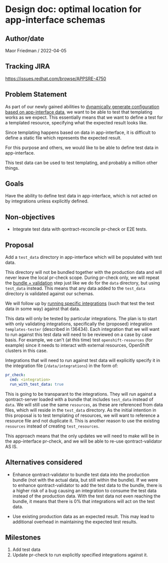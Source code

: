 # Design doc: optimal location for app-interface schemas

## Author/date

Maor Friedman / 2022-04-05

## Tracking JIRA

https://issues.redhat.com/browse/APPSRE-4750

## Problem Statement

As part of our newly gained abilities to [dynamically generate configuration based on app-interface data](https://github.com/app-sre/qontract-reconcile/pull/2272), we want to be able to test that templating works as we expect. This essentially means that we want to define a test for a templated resource, specifying what the expected result looks like.

Since templating happens based on data in app-interface, it is difficult to define a static file which represents the expected result.

For this purpose and others, we would like to be able to define test data in app-interface.

This test data can be used to test templating, and probably a million other things.

## Goals

Have the ability to define test data in app-interface, which is not acted on by integrations unless explicitly defined.

## Non-objectives

* Integrate test data with qontract-reconcile pr-check or E2E tests.

## Proposal

Add a `test_data` directory in app-interface which will be populated with test data.

This directory will not be bundled together with the production data and will never leave the local pr-check scope. During pr-check only, we will repeat the [bundle + validation](https://gitlab.cee.redhat.com/service/app-interface/-/blob/e3438fbf54c31acea66bd3a793deddff76c9ea0e/hack/pr_check.sh#L63-69) step just like we do for the `data` directory, but using `test_data` instead. This means that any data added to the `test_data` directory is validated against our schemas.

We will follow up by [running specific integrations](https://gitlab.cee.redhat.com/service/app-interface/-/blob/master/hack/select-integrations.py) (such that test the test data in some way) against that data.

This data will only be tested by particular integrations. The plan is to start with only validating integrations, specifically the (proposed) integration `templates-tester` (described in !36434). Each integration that we will want to run against this test data will need to be reviewed on a case by case basis. For example, we can't (at this time) test `openshift-resources` (for example) since it needs to interact with external resources, OpenShift clusters in this case.

Integrations that will need to run against test data will explicitly specify it in the integration file (`/data/integrations`) in the form of:
```yaml
pr_check:
  cmd: <integration>
  run_with_test_data: true
```

This is going to be transparant to the integrations. They will run against a qontract-server loaded with a bundle that includes `test_data` instead of `data`. We will still use the same `resources`, as these are referenced from data files, which will reside in the `test_data` directory. As the initial intention in this proposal is to test templating of resources, we will want to reference a resource file and not duplicate it. This is another reason to use the existing `resources` instead of creating `test_resources`.

This approach means that the only updates we will need to make will be in the app-interface pr-check, and we will be able to re-use qontract-validator AS IS.

## Alternatives considered

- Enhance qontract-validator to bundle test data into the production bundle (not with the actual data, but still within the bundle). If we were to enhance qontract-validator to add the test data to the bundle, there is a higher risk of a bug causing an integration to consume the test data instead of the production data. With the test data not even reaching the bundle, it means that there is 0% that integrations will act on the test data.

- Use existing production data as an expected result. This may lead to additional overhead in maintaining the expected test results.

## Milestones

1. Add test data
1. Update pr-check to run explicitly specified integrations against it.
